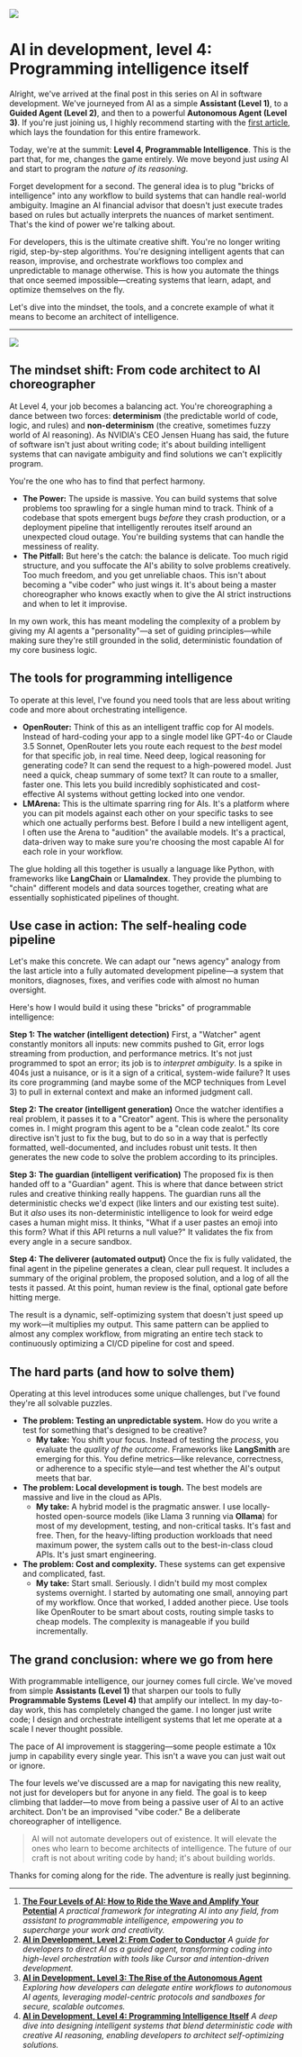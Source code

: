 ![](assets/thumbnail.jpg)

# AI in development, level 4: Programming intelligence itself

Alright, we've arrived at the final post in this series on AI in software development. We've journeyed from AI as a simple **Assistant (Level 1)**, to a **Guided Agent (Level 2)**, and then to a powerful **Autonomous Agent (Level 3)**. If you're just joining us, I highly recommend starting with the [first article](https://www.jterrazz.com/articles/20-the-four-levels-of-ai), which lays the foundation for this entire framework.

Today, we're at the summit: **Level 4, Programmable Intelligence**. This is the part that, for me, changes the game entirely. We move beyond just *using* AI and start to program the *nature of its reasoning*.

Forget development for a second. The general idea is to plug "bricks of intelligence" into any workflow to build systems that can handle real-world ambiguity. Imagine an AI financial advisor that doesn't just execute trades based on rules but actually interprets the nuances of market sentiment. That's the kind of power we're talking about.

For developers, this is the ultimate creative shift. You're no longer writing rigid, step-by-step algorithms. You're designing intelligent agents that can reason, improvise, and orchestrate workflows too complex and unpredictable to manage otherwise. This is how you automate the things that once seemed impossible—creating systems that learn, adapt, and optimize themselves on the fly.

Let's dive into the mindset, the tools, and a concrete example of what it means to become an architect of intelligence.

***

![](assets/bricks.jpg)

## **The mindset shift: From code architect to AI choreographer**

At Level 4, your job becomes a balancing act. You're choreographing a dance between two forces: **determinism** (the predictable world of code, logic, and rules) and **non-determinism** (the creative, sometimes fuzzy world of AI reasoning). As NVIDIA's CEO Jensen Huang has said, the future of software isn't just about writing code; it's about building intelligent systems that can navigate ambiguity and find solutions we can't explicitly program.

You're the one who has to find that perfect harmony.

- **The Power:** The upside is massive. You can build systems that solve problems too sprawling for a single human mind to track. Think of a codebase that spots emergent bugs *before* they crash production, or a deployment pipeline that intelligently reroutes itself around an unexpected cloud outage. You're building systems that can handle the messiness of reality.
- **The Pitfall:** But here's the catch: the balance is delicate. Too much rigid structure, and you suffocate the AI's ability to solve problems creatively. Too much freedom, and you get unreliable chaos. This isn't about becoming a "vibe coder" who just wings it. It's about being a master choreographer who knows exactly when to give the AI strict instructions and when to let it improvise.

In my own work, this has meant modeling the complexity of a problem by giving my AI agents a "personality"—a set of guiding principles—while making sure they're still grounded in the solid, deterministic foundation of my core business logic.

## **The tools for programming intelligence**

To operate at this level, I've found you need tools that are less about writing code and more about orchestrating intelligence.

- **OpenRouter:** Think of this as an intelligent traffic cop for AI models. Instead of hard-coding your app to a single model like GPT-4o or Claude 3.5 Sonnet, OpenRouter lets you route each request to the *best* model for that specific job, in real time. Need deep, logical reasoning for generating code? It can send the request to a high-powered model. Just need a quick, cheap summary of some text? It can route to a smaller, faster one. This lets you build incredibly sophisticated and cost-effective AI systems without getting locked into one vendor.
- **LMArena:** This is the ultimate sparring ring for AIs. It's a platform where you can pit models against each other on your specific tasks to see which one actually performs best. Before I build a new intelligent agent, I often use the Arena to "audition" the available models. It's a practical, data-driven way to make sure you're choosing the most capable AI for each role in your workflow.

The glue holding all this together is usually a language like Python, with frameworks like **LangChain** or **LlamaIndex**. They provide the plumbing to "chain" different models and data sources together, creating what are essentially sophisticated pipelines of thought.

## **Use case in action: The self-healing code pipeline**

Let's make this concrete. We can adapt our "news agency" analogy from the last article into a fully automated development pipeline—a system that monitors, diagnoses, fixes, and verifies code with almost no human oversight.

Here's how I would build it using these "bricks" of programmable intelligence:

**Step 1: The watcher (intelligent detection)**
First, a "Watcher" agent constantly monitors all inputs: new commits pushed to Git, error logs streaming from production, and performance metrics. It's not just programmed to spot an error; its job is to *interpret ambiguity*. Is a spike in 404s just a nuisance, or is it a sign of a critical, system-wide failure? It uses its core programming (and maybe some of the MCP techniques from Level 3) to pull in external context and make an informed judgment call.

**Step 2: The creator (intelligent generation)**
Once the watcher identifies a real problem, it passes it to a "Creator" agent. This is where the personality comes in. I might program this agent to be a "clean code zealot." Its core directive isn't just to fix the bug, but to do so in a way that is perfectly formatted, well-documented, and includes robust unit tests. It then generates the new code to solve the problem according to its principles.

**Step 3: The guardian (intelligent verification)**
The proposed fix is then handed off to a "Guardian" agent. This is where that dance between strict rules and creative thinking really happens. The guardian runs all the deterministic checks we'd expect (like linters and our existing test suite). But it *also* uses its non-deterministic intelligence to look for weird edge cases a human might miss. It thinks, "What if a user pastes an emoji into this form? What if this API returns a null value?" It validates the fix from every angle in a secure sandbox.

**Step 4: The deliverer (automated output)**
Once the fix is fully validated, the final agent in the pipeline generates a clean, clear pull request. It includes a summary of the original problem, the proposed solution, and a log of all the tests it passed. At this point, human review is the final, optional gate before hitting merge.

The result is a dynamic, self-optimizing system that doesn't just speed up my work—it multiplies my output. This same pattern can be applied to almost any complex workflow, from migrating an entire tech stack to continuously optimizing a CI/CD pipeline for cost and speed.

## **The hard parts (and how to solve them)**

Operating at this level introduces some unique challenges, but I've found they're all solvable puzzles.

- **The problem: Testing an unpredictable system.** How do you write a test for something that's designed to be creative?
    - **My take:** You shift your focus. Instead of testing the *process*, you evaluate the *quality of the outcome*. Frameworks like **LangSmith** are emerging for this. You define metrics—like relevance, correctness, or adherence to a specific style—and test whether the AI's output meets that bar.
- **The problem: Local development is tough.** The best models are massive and live in the cloud as APIs.
    - **My take:** A hybrid model is the pragmatic answer. I use locally-hosted open-source models (like Llama 3 running via **Ollama**) for most of my development, testing, and non-critical tasks. It's fast and free. Then, for the heavy-lifting production workloads that need maximum power, the system calls out to the best-in-class cloud APIs. It's just smart engineering.
- **The problem: Cost and complexity.** These systems can get expensive and complicated, fast.
    - **My take:** Start small. Seriously. I didn't build my most complex systems overnight. I started by automating one small, annoying part of my workflow. Once that worked, I added another piece. Use tools like OpenRouter to be smart about costs, routing simple tasks to cheap models. The complexity is manageable if you build incrementally.

## **The grand conclusion: where we go from here**

With programmable intelligence, our journey comes full circle. We've moved from simple **Assistants (Level 1)** that sharpen our tools to fully **Programmable Systems (Level 4)** that amplify our intellect. In my day-to-day work, this has completely changed the game. I no longer just write code; I design and orchestrate intelligent systems that let me operate at a scale I never thought possible.

The pace of AI improvement is staggering—some people estimate a 10x jump in capability every single year. This isn't a wave you can just wait out or ignore.

The four levels we've discussed are a map for navigating this new reality, not just for developers but for anyone in any field. The goal is to keep climbing that ladder—to move from being a passive user of AI to an active architect. Don't be an improvised "vibe coder." Be a deliberate choreographer of intelligence.

> AI will not automate developers out of existence. It will elevate the ones who learn to become architects of intelligence. The future of our craft is not about writing code by hand; it's about building worlds.

Thanks for coming along for the ride. The adventure is really just beginning.

---

1. [**The Four Levels of AI: How to Ride the Wave and Amplify Your Potential**](https://jterrazz.com/articles/20-the-four-levels-of-ai) *A practical framework for integrating AI into any field, from assistant to programmable intelligence, empowering you to supercharge your work and creativity.*
2. [**AI in Development, Level 2: From Coder to Conductor**](https://jterrazz.com/articles/21-guided-ai-for-developers) *A guide for developers to direct AI as a guided agent, transforming coding into high-level orchestration with tools like Cursor and intention-driven development.*
3. [**AI in Development, Level 3: The Rise of the Autonomous Agent**](https://jterrazz.com/articles/22-autonomous-ai-agents) *Exploring how developers can delegate entire workflows to autonomous AI agents, leveraging model-centric protocols and sandboxes for secure, scalable outcomes.*
4. [**AI in Development, Level 4: Programming Intelligence Itself**](https://jterrazz.com/articles/23-programming-intelligence) *A deep dive into designing intelligent systems that blend deterministic code with creative AI reasoning, enabling developers to architect self-optimizing solutions.*
